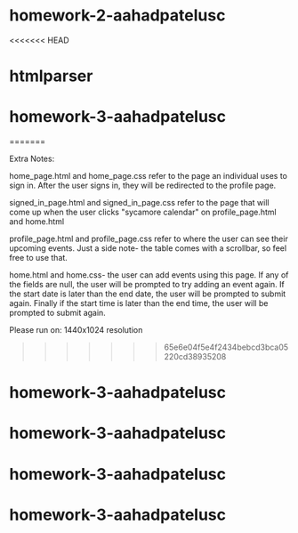 # homework-2-aahadpatelusc
<<<<<<< HEAD
# htmlparser
# homework-3-aahadpatelusc
=======

Extra Notes:

home_page.html and home_page.css refer to the page an individual uses to sign in. After the user signs in, they will be redirected to the profile page. 

signed_in_page.html and signed_in_page.css refer to the page that will come up when the user clicks "sycamore calendar" on  profile_page.html and home.html

profile_page.html and profile_page.css refer to where the user can see their upcoming events. Just a side note- the table comes with a scrollbar, so feel free to use that. 

home.html and home.css- the user can add events using this page. If any of the fields are null, the user will be prompted to try adding an event again. If the start date is later than the end date, the user will be prompted to submit again. Finally if the start time is later than the end time, the user will be prompted to submit again. 


Please run on: 1440x1024 resolution
>>>>>>> 65e6e04f5e4f2434bebcd3bca05220cd38935208
# homework-3-aahadpatelusc
# homework-3-aahadpatelusc
# homework-3-aahadpatelusc
# homework-3-aahadpatelusc
